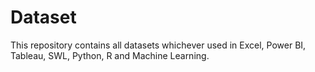 # Dataset
This repository contains all datasets whichever used in Excel, Power BI, Tableau, SWL, Python, R and Machine Learning.
